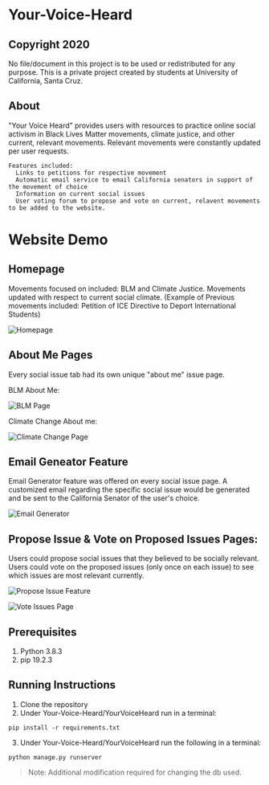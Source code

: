 # Your-Voice-Heard

## Copyright 2020
No file/document in this project is to be used or redistributed for any purpose. This is a private project created by students at University of California, Santa Cruz. 

## About
"Your Voice Heard" provides users with resources to practice online social activism in Black Lives Matter movements, climate justice, and other current, relevant movements. Relevant movements were constantly updated per user requests.
```
Features included:
  Links to petitions for respective movement
  Automatic email service to email California senators in support of the movement of choice
  Information on current social issues
  User voting forum to propose and vote on current, relavent movements to be added to the website.
 ```

# Website Demo
## Homepage 
Movements focused on included: BLM and Climate Justice. Movements updated with respect to current social climate. (Example of Previous movements included: Petition of ICE Directive to Deport International Students)

![Homepage](https://lh3.googleusercontent.com/pw/ACtC-3dEerXz229oKW7ieljT6GV9IaZ7GwHMB9RbvWvIgCCFdfV1-q1-axMU_xxWxdVsJ9kJprf1Tfz7Tx--pEcdEVhRsDnhOydakK8e1Ep4M08XI4ONQp9hsqi32NToo1OE4bCfZS_s6khOT4R6I0LpGxbZ_g=w512-h232-no?authuser=0)


## About Me Pages
Every social issue tab had its own unique "about me" issue page.

BLM About Me:

![BLM Page](https://lh3.googleusercontent.com/uTLEHpG6-5sn2WWkm7W_8rr3bu1Kvce-unvF8LyCw5lqtxKtYUFZl-7UdBk036niQDjrWvcuuNe59nQ4ueWoKhYFsmeuWqoPUCovOorZR7wVIY94YCEwEqq8J0j3S7DES4DgwbK_4r4bNUcBnRCoC5Y0iJfaCKtiFEs2R5CzG3wU3Mq4u5ydeKR7h4mMK-h970kaHLdcKaPZmlPNOU0h49k7uRbajmbKq9jz1WWZ4opmmM8jI85f5eNomJjz2Ag4Cxy6VGuXCK7o3lf0Cq0DIww14zqBXcbQR4L8G_plJoiXwxPqW8bdwaMwol7RpRwe8x1r4X6dw6Sam4XzsvAAJXPIx1s5ZuGkWuuOlJ3X_u3WADGq2VuQWk6g2UjLqaH_rfW7vUWQ3bJtejOzFha7deiIPR6gJmL2rSjsKH_To9V_Hm_KRLLl3ZMEM9eS-1ICLg2oGhD6nX6uIMJnauaJyA5N02wfR6h7mbJVFDGQtQdOFm7EKCWAygT-Yk9c7sxkJuyQyXkjIEZ17t3ThDhMexxdhm_3QOkzM67PLMyn3WLVQdYgrgS6gpqAxQh2Uket2C9qN5yNQ1CGaACWG7xZJdsUQ00f4LSfU9I5b9JMDlJrM0jg3admM2JhmnomSUV_wOKOPwTdMx_vHzLnkWRwXMYiv99UqDclq0_h9nFaBIXKDy6yJHHXtsC7f_nfQg=w732-h568-no?authuser=0)

Climate Change About me: 

![Climate Change Page](https://lh3.googleusercontent.com/k6U7WYkmzCtokqU9M-8m-zOAXcNgJciHpLx2dAE13okq5O0defo_J9wKL0ct8d4t-zknfY4yoE5tmOAdaSjQyl2T6KxkxoMqiS-NhSPOlr3iibBt8VwUwuSi0bPdcVLzB1CPrsfbGY2QnH-1KLjCQ8g7rPDQrGi2uD2yAo8y7WYkYMaECnSPk8Xbvudeg-z7FuSX7z4NyiETq7Y7r_Dle-MKrg7xD-5TcIxxOyVCyrgktPBUGrCtGj0Xt6M0IEQRVQoqo4P-bBa5onsSGWAhM7oBghObv1t-6BNy9Ebkc0susEtyh6aiLOVaeBNIxVp-SDvJq3i43ZUazeYZEAcTzHBIIgWd9uOap6I9yVtVbTPB_w0mFdiWL-p-eI9PdLEfq3gWvnIReK4BOV3QkFac8ml50j7LBZwi_qNwb3cztzNDshzeUlZGrmEcFvIpyVpUxbR5tr4wSFi26RFjRJDB05gX230lCviVFYMS87yN2jO5g-r6JBjA3ohSBi4NSW-BmwF_hpQCa7Kw3tsLX93LmrYigooO6IKqj8dmoxWdGd_WN5mW_hi0IWgVaem8fD13158FKLZKC-HjLJonm73ZSn_bqNkRniGGEL8wjBaBavpRZ6R_t60IJSe7U4aRia2S0RPDTbrcITmYKUcNL93cKTAg3DuM8Tg2qekvWEhdPiWSl8xxgpUJOtRezw908g=w1128-h568-no?authuser=0)


## Email Geneator Feature
Email Generator feature was offered on every social issue page. A customized email regarding the specific social issue would be generated and be sent to the California Senator of the user's choice. 

![Email Generator](https://lh3.googleusercontent.com/aT6euyoTAFnZPlU1xJTkiyQ3AbmRoD1HwlfSQKc3pLO6adSEpKfu2_8LachZZcz8ldYRWcex0nLUevgpQ8I1FdCmvJ-jIjiOTaulLkHUIMOg0paI21vQO8bNwtORs8yYOQVqwqmu-uthHsxtGY2cV1iQIRow7awL_Cn4unADGY58RbWBorWJ3D4mpQVl7k-tRg--M5NZUw49OUfIYZI-ekZj2AQARK7o39HdbZdkY2I539jNHb0gehZtCM0yxI8Wdvkn-j-bvx6LDdVfHgkFqxP3-h9aH8c3vLp-viS_tXb2kyM_F7K5UoG0kkIhfnmSpacVpvndBd8edSd1DD21FD_jp73TQXnmbPOuTWAh2BJtCVZU8lmg85BuUlstzKZO2P-MLih2hCQzc-VQwusO4uQ5MXXMksUZAS0ZpKZG8v2k2ONe9yB4D2ZVPXhwodLcn0Neod8yLpCvUVIn4R-fUexrSH2XOk4-zftHo7hWw2GV6Fnl5Lfmt_uU2FNPWj7OgxBA6RmuBBbDaoO9OWtPdGWJzesmonvc84VnY33s9lA0ZwG_LctqAaDR-2W3BMW-mT1_gIqSnuXxP2xJdqyMLV8feNOU7IJocrnPD5LGkaDYRv3NjFX5AlLOqbD56l17zbIV4OaU8Rnk15tZYI4RHNIxQc3uGp9MN7_6h-o4nJlgAd4fflb2uNd0MbZ2hw=w795-h568-no?authuser=0)


## Propose Issue & Vote on Proposed Issues Pages:
Users could propose social issues that they believed to be socially relevant. Users could vote on the proposed issues (only once on each issue) to see which issues are most relevant currently. 

![Propose Issue Feature](https://lh3.googleusercontent.com/Fd5eQ0Wzg-woZgr2AmMtvx8YR82X13wzVrdJPe8WYZWixCvaF3Nug8jyYWHFHfSMVpTfzAN20lZzbzQYiOwWjUt9vVctphOi5_Vg0P93Y3bPtzOqjGfpxUfyePslB7Vx4Vq_82A4vQ9qsYetEMRQaUKd3ZRxye5ooph6OI6j-Zk-ByxyfQwFNV1P_96KplcWX6LzUzpXwTHwb_OaKdxK5PI0JMSVJXTeXk-9Ve2AmPSPYsCOvY6hs7CTf2m7Cc37BieC9Zy_gMzZW9XoD8-Rfvrzmin_rtSfC3SBlllT8nuLpA_Wg5q-enPORQta5-ekLOhPWaIIibiqUmIqxD-uothIvabbrJNv3xSosVs0uR0mxaXjv94FhK_ofvmJIgMWfB67_xhAMmDDcGb863BqkcrlDXWpqCHIeo2bRzzdpkp-xsfYEpNxA6kCnwEg-7hDuos0LgJiQRU8Vy-crCSEWm2_Tg_PX_AQczhz2fXrQzZr-POOMSwpClSPrDUGnNcfQ30vEKjAjyqQgFWB_iQyXUXV1s2hb2FQE3ytKnBZvOG0HM1soVLa_q2pjuNYCJdHdRhK6HpiuLQVnY8kqkylxWH-fDL59NKbMbOC70X159hZb-9oojqTwGv_-eHQH-lFjrXvjnKTBByQ06RZZ7TyJssKGo77U-P0BhbjjnnMnAhTKRy9TEzDPSnA8O7R_Q=w979-h568-no?authuser=0)


![Vote Issues Page](https://lh3.googleusercontent.com/pw/ACtC-3daGE2ofjqX7b97fLSWfCu4hn7WeL_IvwShCi6DNklN8WWkPj0zW6rw_W5UVjuA0Tlc1DKgr0rNbJNDnPFLz1jNCCaCpcca0OXpBGzrQT9FJQqf2zpBYXfcHvXe_0B_dcgpB7sIs07wBCFGA0GCLQmbWQ=w1169-h568-no?authuser=0)

## Prerequisites
1. Python 3.8.3
2. pip 19.2.3
## Running Instructions

1. Clone the repository
2. Under Your-Voice-Heard/YourVoiceHeard run in a terminal:
```
pip install -r requirements.txt
```
3. Under Your-Voice-Heard/YourVoiceHeard run the following in a terminal:
```
python manage.py runserver
```

> Note: Additional modification required for changing the db used.
